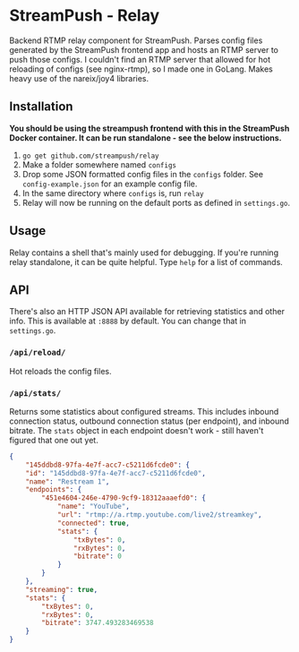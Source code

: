 # StreamPush - Relay

Backend RTMP relay component for StreamPush. Parses config files generated by the StreamPush frontend app and hosts an RTMP server to push those configs. I couldn't find an RTMP server that allowed for hot reloading of configs (see nginx-rtmp), so I made one in GoLang. Makes heavy use of the nareix/joy4 libraries.

## Installation

**You should be using the streampush frontend with this in the StreamPush Docker container. It can be run standalone - see the below instructions.**

1) `go get github.com/streampush/relay`
2) Make a folder somewhere named `configs`
3) Drop some JSON formatted config files in the `configs` folder. See `config-example.json` for an example config file.
4) In the same directory where `configs` is, run `relay`
5) Relay will now be running on the default ports as defined in `settings.go`.

## Usage

Relay contains a shell that's mainly used for debugging. If you're running relay standalone, it can be quite helpful. Type `help` for a list of commands.

## API
There's also an HTTP JSON API available for retrieving statistics and other info. This is available at `:8888` by default. You can change that in `settings.go`.

### `/api/reload/`
Hot reloads the config files.

### `/api/stats/`
Returns some statistics about configured streams. This includes inbound connection status, outbound connection status (per endpoint), and inbound bitrate. The `stats` object in each endpoint doesn't work - still haven't figured that one out yet.

```json
{
    "145ddbd8-97fa-4e7f-acc7-c5211d6fcde0": {
    "id": "145ddbd8-97fa-4e7f-acc7-c5211d6fcde0",
    "name": "Restream 1",
    "endpoints": {
        "451e4604-246e-4790-9cf9-18312aaaefd0": {
            "name": "YouTube",
            "url": "rtmp://a.rtmp.youtube.com/live2/streamkey",
            "connected": true,
            "stats": {
                "txBytes": 0,
                "rxBytes": 0,
                "bitrate": 0
            }
        }
    },
    "streaming": true,
    "stats": {
        "txBytes": 0,
        "rxBytes": 0,
        "bitrate": 3747.493283469538
    }
}
```